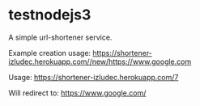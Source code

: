 # testnodejs3
A simple url-shortener service.


Example creation usage:
https://shortener-izludec.herokuapp.com//new/https://www.google.com

Usage:
https://shortener-izludec.herokuapp.com/7

Will redirect to:
https://www.google.com/
